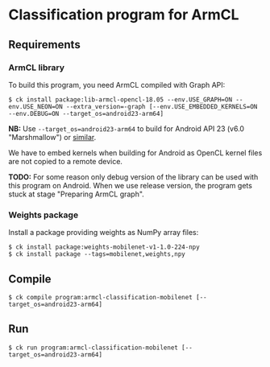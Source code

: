 
# Classification program for ArmCL

## Requirements


### ArmCL library
To build this program, you need ArmCL compiled with Graph API:

```
$ ck install package:lib-armcl-opencl-18.05 --env.USE_GRAPH=ON --env.USE_NEON=ON --extra_version=-graph [--env.USE_EMBEDDED_KERNELS=ON --env.DEBUG=ON --target_os=android23-arm64]
```

**NB:** Use `--target_os=android23-arm64` to build for Android API 23 (v6.0 "Marshmallow") or [similar](https://source.android.com/setup/start/build-numbers).

We have to embed kernels when building for Android as OpenCL kernel files are not copied to a remote device.

**TODO:** For some reason only debug version of the library can be used with this program on Android. When we use release version, the program gets stuck at stage "Preparing ArmCL graph".

### Weights package

Install a package providing weights as NumPy array files:

```
$ ck install package:weights-mobilenet-v1-1.0-224-npy
$ ck install package --tags=mobilenet,weights,npy
```

## Compile

```
$ ck compile program:armcl-classification-mobilenet [--target_os=android23-arm64]
```

## Run

```
$ ck run program:armcl-classification-mobilenet [--target_os=android23-arm64]
```
